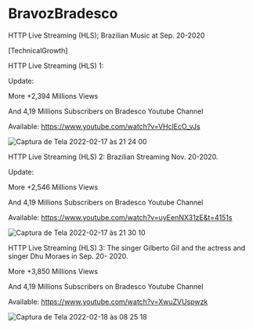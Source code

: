 # BravozBradesco
HTTP Live Streaming (HLS); Brazilian Music at Sep. 20-2020


[TechnicalGrowth]


HTTP Live Streaming (HLS) 1:


Update:


More +2,394 Millions Views 


And 4,19 Millions Subscribers on Bradesco Youtube Channel


Available: https://www.youtube.com/watch?v=VHclEcO_vJs




![Captura de Tela 2022-02-17 às 21 24 00](https://user-images.githubusercontent.com/70990288/154594173-05bd5389-5c4d-40a4-b9be-4809edf59433.png)


HTTP Live Streaming (HLS) 2: Brazilian Streaming Nov. 20-2020.


Update: 


More +2,546 Millions Views 


And 4,19 Millions Subscribers on Bradesco Youtube Channel


Available: https://www.youtube.com/watch?v=uyEenNX31zE&t=4151s


![Captura de Tela 2022-02-17 às 21 30 10](https://user-images.githubusercontent.com/70990288/154594637-69d40a4d-5a70-4313-9ba4-bb21771a21d7.png)


HTTP Live Streaming (HLS) 3: The singer Gilberto Gil and the actress and singer Dhu Moraes in Sep. 20- 2020.


More +3,850 Millions Views 


And 4,19 Millions Subscribers on Bradesco Youtube Channel


Available: https://www.youtube.com/watch?v=XwuZVUspwzk


![Captura de Tela 2022-02-18 às 08 25 18](https://user-images.githubusercontent.com/70990288/154673956-9744b933-85f5-4acd-8c64-131f8af8ec6e.png)
